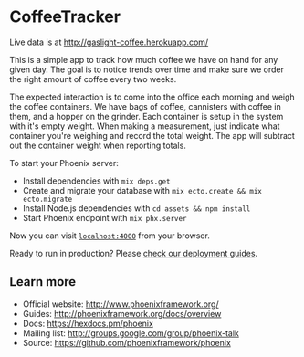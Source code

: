 # CoffeeTracker

Live data is at http://gaslight-coffee.herokuapp.com/

This is a simple app to track how much coffee we have on hand for any given day.
The goal is to notice trends over time and make sure we order the right amount
of coffee every two weeks.

The expected interaction is to come into the office each morning and weigh the
coffee containers. We have bags of coffee, cannisters with coffee in them, and a
hopper on the grinder. Each container is setup in the system with it's empty
weight. When making a measurement, just indicate what container you're weighing
and record the total weight. The app will subtract out the container weight when
reporting totals.

To start your Phoenix server:

  * Install dependencies with `mix deps.get`
  * Create and migrate your database with `mix ecto.create && mix ecto.migrate`
  * Install Node.js dependencies with `cd assets && npm install`
  * Start Phoenix endpoint with `mix phx.server`

Now you can visit [`localhost:4000`](http://localhost:4000) from your browser.

Ready to run in production? Please [check our deployment guides](http://www.phoenixframework.org/docs/deployment).

## Learn more

  * Official website: http://www.phoenixframework.org/
  * Guides: http://phoenixframework.org/docs/overview
  * Docs: https://hexdocs.pm/phoenix
  * Mailing list: http://groups.google.com/group/phoenix-talk
  * Source: https://github.com/phoenixframework/phoenix
